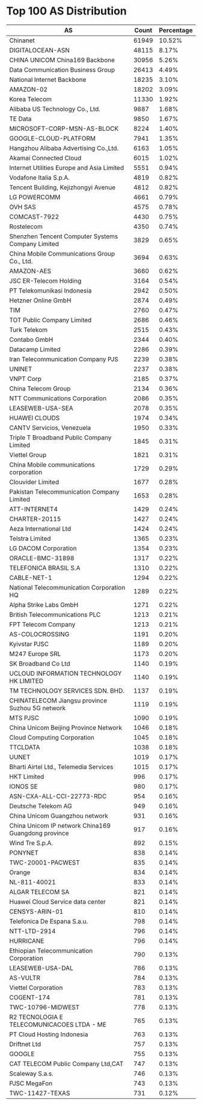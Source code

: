 # Top 100 AS Distribution
| AS | Count | Percentage |
|----|----|----|
| Chinanet | 61949 | 10.52% |
| DIGITALOCEAN-ASN | 48115 | 8.17% |
| CHINA UNICOM China169 Backbone | 30956 | 5.26% |
| Data Communication Business Group | 26413 | 4.49% |
| National Internet Backbone | 18235 | 3.10% |
| AMAZON-02 | 18202 | 3.09% |
| Korea Telecom | 11330 | 1.92% |
| Alibaba US Technology Co., Ltd. | 9887 | 1.68% |
| TE Data | 9850 | 1.67% |
| MICROSOFT-CORP-MSN-AS-BLOCK | 8224 | 1.40% |
| GOOGLE-CLOUD-PLATFORM | 7941 | 1.35% |
| Hangzhou Alibaba Advertising Co.,Ltd. | 6163 | 1.05% |
| Akamai Connected Cloud | 6015 | 1.02% |
| Internet Utilities Europe and Asia Limited | 5551 | 0.94% |
| Vodafone Italia S.p.A. | 4819 | 0.82% |
| Tencent Building, Kejizhongyi Avenue | 4812 | 0.82% |
| LG POWERCOMM | 4661 | 0.79% |
| OVH SAS | 4575 | 0.78% |
| COMCAST-7922 | 4430 | 0.75% |
| Rostelecom | 4350 | 0.74% |
| Shenzhen Tencent Computer Systems Company Limited | 3829 | 0.65% |
| China Mobile Communications Group Co., Ltd. | 3694 | 0.63% |
| AMAZON-AES | 3660 | 0.62% |
| JSC ER-Telecom Holding | 3164 | 0.54% |
| PT Telekomunikasi Indonesia | 2942 | 0.50% |
| Hetzner Online GmbH | 2874 | 0.49% |
| TIM | 2760 | 0.47% |
| TOT Public Company Limited | 2686 | 0.46% |
| Turk Telekom | 2515 | 0.43% |
| Contabo GmbH | 2344 | 0.40% |
| Datacamp Limited | 2286 | 0.39% |
| Iran Telecommunication Company PJS | 2239 | 0.38% |
| UNINET | 2237 | 0.38% |
| VNPT Corp | 2185 | 0.37% |
| China Telecom Group | 2134 | 0.36% |
| NTT Communications Corporation | 2086 | 0.35% |
| LEASEWEB-USA-SEA | 2078 | 0.35% |
| HUAWEI CLOUDS | 1974 | 0.34% |
| CANTV Servicios, Venezuela | 1950 | 0.33% |
| Triple T Broadband Public Company Limited | 1845 | 0.31% |
| Viettel Group | 1821 | 0.31% |
| China Mobile communications corporation | 1729 | 0.29% |
| Clouvider Limited | 1677 | 0.28% |
| Pakistan Telecommunication Company Limited | 1653 | 0.28% |
| ATT-INTERNET4 | 1429 | 0.24% |
| CHARTER-20115 | 1427 | 0.24% |
| Aeza International Ltd | 1424 | 0.24% |
| Telstra Limited | 1365 | 0.23% |
| LG DACOM Corporation | 1354 | 0.23% |
| ORACLE-BMC-31898 | 1317 | 0.22% |
| TELEFONICA BRASIL S.A | 1310 | 0.22% |
| CABLE-NET-1 | 1294 | 0.22% |
| National Telecommunication Corporation HQ | 1289 | 0.22% |
| Alpha Strike Labs GmbH | 1271 | 0.22% |
| British Telecommunications PLC | 1213 | 0.21% |
| FPT Telecom Company | 1213 | 0.21% |
| AS-COLOCROSSING | 1191 | 0.20% |
| Kyivstar PJSC | 1189 | 0.20% |
| M247 Europe SRL | 1173 | 0.20% |
| SK Broadband Co Ltd | 1140 | 0.19% |
| UCLOUD INFORMATION TECHNOLOGY HK LIMITED | 1140 | 0.19% |
| TM TECHNOLOGY SERVICES SDN. BHD. | 1137 | 0.19% |
| CHINATELECOM Jiangsu province Suzhou 5G network | 1119 | 0.19% |
| MTS PJSC | 1090 | 0.19% |
| China Unicom Beijing Province Network | 1046 | 0.18% |
| Cloud Computing Corporation | 1045 | 0.18% |
| TTCLDATA | 1038 | 0.18% |
| UUNET | 1019 | 0.17% |
| Bharti Airtel Ltd., Telemedia Services | 1015 | 0.17% |
| HKT Limited | 996 | 0.17% |
| IONOS SE | 980 | 0.17% |
| ASN-CXA-ALL-CCI-22773-RDC | 954 | 0.16% |
| Deutsche Telekom AG | 949 | 0.16% |
| China Unicom Guangzhou network | 931 | 0.16% |
| China Unicom IP network China169 Guangdong province | 917 | 0.16% |
| Wind Tre S.p.A. | 892 | 0.15% |
| PONYNET | 838 | 0.14% |
| TWC-20001-PACWEST | 835 | 0.14% |
| Orange | 834 | 0.14% |
| NL-811-40021 | 833 | 0.14% |
| ALGAR TELECOM SA | 821 | 0.14% |
| Huawei Cloud Service data center | 821 | 0.14% |
| CENSYS-ARIN-01 | 810 | 0.14% |
| Telefonica De Espana S.a.u. | 798 | 0.14% |
| NTT-LTD-2914 | 796 | 0.14% |
| HURRICANE | 796 | 0.14% |
| Ethiopian Telecommunication Corporation | 790 | 0.13% |
| LEASEWEB-USA-DAL | 786 | 0.13% |
| AS-VULTR | 784 | 0.13% |
| Viettel Corporation | 783 | 0.13% |
| COGENT-174 | 781 | 0.13% |
| TWC-10796-MIDWEST | 778 | 0.13% |
| R2 TECNOLOGIA E TELECOMUNICACOES LTDA - ME | 765 | 0.13% |
| PT Cloud Hosting Indonesia | 763 | 0.13% |
| Driftnet Ltd | 757 | 0.13% |
| GOOGLE | 755 | 0.13% |
| CAT TELECOM Public Company Ltd,CAT | 747 | 0.13% |
| Scaleway S.a.s. | 746 | 0.13% |
| PJSC MegaFon | 743 | 0.13% |
| TWC-11427-TEXAS | 731 | 0.12% |
